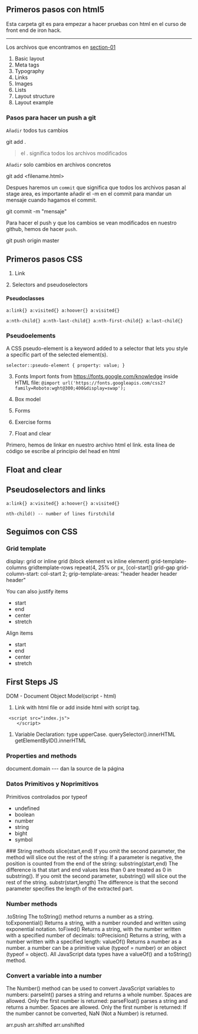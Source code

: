 ## Primeros pasos con html5

Esta carpeta git es para empezar a hacer pruebas con html en el curso de front end de iron hack.

---

Los archivos que encontramos en [section-01](#section01)

1. Basic layout
2. Meta tags
3. Typography
4. Links
5. Images
6. Lists
7. Layout structure
8. Layout example

### Pasos para hacer un push a git

`Añadir` todos tus cambios

git add .

> el . significa todos los archivos modificados

`Añadir` solo cambios en archivos concretos

git add <filename.html>

Despues haremos un `commit` que significa que todos los archivos pasan al stage area, es importante añadir el -m en el commit para mandar un mensaje cuando hagamos el commit.

git commit -m "mensaje"

Para hacer el push y que los cambios se vean modificados en nuestro github, hemos de hacer `push`.

git push origin master

## Primeros pasos CSS

1. Link
<link rel="stylesheet" href="style.css">
2. Selectors and pseudoselectors

   #### Pseudoclasses

   `a:link{} a:visited{} a:hoover{} a:visited{}`

   `a:nth-child{} a:nth-last-child{} a:nth-first-child{} a:last-child{}`

### Pseudoelements

A CSS pseudo-element is a keyword added to a selector that lets you style a specific part of the selected element(s).

`selector::pseudo-element { property: value; }`

3. Fonts
   Import fonts from https://fonts.google.com/knowledge
   inside HTML file:
   `@import url('https://fonts.googleapis.com/css2?family=Roboto:wght@300;400&display=swap');`

4. Box model

5. Forms

6. Exercise forms

7. Float and clear

Primero, hemos de linkar en nuestro archivo html el link.
esta línea de código se escribe al principio del head en html

  <link rel="stylesheet" href="style.css">

## Float and clear

## Pseudoselectors and links

`a:link{} a:visited{} a:hoover{} a:visited{}`

`nth-child() -- number of lines firstchild `

## Seguimos con CSS

### Grid template

display: grid or inline grid (block element vs inline element)
grid-template-columns
gridtemplate-rows
repeat(4, 25% or px, [col-start])
grid-gap
grid-column-start: col-start 2;
grip-template-areas: "header header header header"

You can also justify items

- start
- end
- center
- stretch

Align items

- start
- end
- center
- stretch

## First Steps JS

DOM - Document Object Model(script - html)

1. Link with html file or add inside html with script tag.

```
 <script src="index.js">
    </script>
```

1. Variable Declaration: type upperCase.
   querySelector().innerHTML
   getElementByID().innerHTML

### Properties and methods

document.domain --- dan la source de la página

### Datos Primitivos y Noprimitivos

Primitivos controlados por typeof

- undefined
- boolean
- number
- string
- bight
- symbol

### String methods
slice(start,end)
If you omit the second parameter, the method will slice out the rest of the string:
If a parameter is negative, the position is counted from the end of the string:
substring(start,end)
The difference is that start and end values less than 0 are treated as 0 in substring().
If you omit the second parameter, substring() will slice out the rest of the string.
substr(start,length)
The difference is that the second parameter specifies the length of the extracted part.

### Number methods

.toString
The toString() method returns a number as a string.
toExponential()
Returns a string, with a number rounded and written using exponential notation.
toFixed()
Returns a string, with the number written with a specified number of decimals:
toPrecision()
Returns a string, with a number written with a specified length:
valueOf()
Returns a number as a number.
a number can be a primitive value (typeof = number) or an object (typeof = object).
All JavaScript data types have a valueOf() and a toString() method.

### Convert a variable into a number

The Number() method can be used to convert JavaScript variables to numbers:
parseInt() parses a string and returns a whole number. Spaces are allowed. Only the first number is returned:
parseFloat() parses a string and returns a number. Spaces are allowed. Only the first number is returned:
If the number cannot be converted, NaN (Not a Number) is returned.

arr.push
arr.shifted
arr.unshifted
